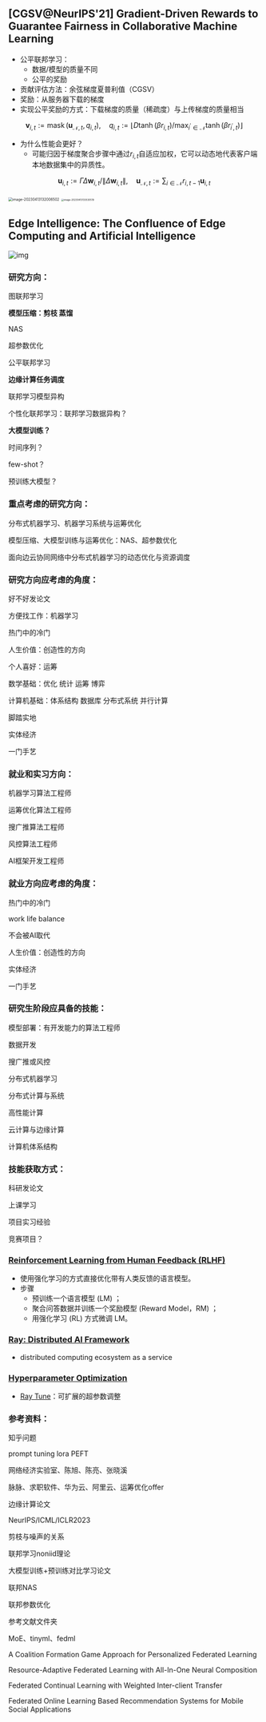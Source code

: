 ## [CGSV@NeurIPS'21] Gradient-Driven Rewards to Guarantee Fairness in Collaborative Machine Learning

- 公平联邦学习：
  - 数据/模型的质量不同
  - 公平的奖励
- 贡献评估方法：余弦梯度夏普利值（CGSV）
- 奖励：从服务器下载的梯度
- 实现公平奖励的方式：下载梯度的质量（稀疏度）与上传梯度的质量相当

$$
\boldsymbol{v}_{i, t}:=\operatorname{mask}\left(\boldsymbol{u}_{\mathcal{N}, t}, q_{i, t}\right), \quad q_{i, t}:=\left\lfloor D \tanh \left(\beta r_{i, t}\right) / \max _{i^{\prime} \in \mathcal{N}} \tanh \left(\beta r_{i^{\prime}, t}\right)\right\rfloor
$$

- 为什么性能会更好？
  - 可能归因于梯度聚合步骤中通过$r_{i,t}$自适应加权，它可以动态地代表客户端本地数据集中的异质性。

$$
\boldsymbol{u}_{i, t}:=\Gamma \Delta \boldsymbol{w}_{i, t} /\left\|\Delta \boldsymbol{w}_{i, t}\right\|, \quad \boldsymbol{u}_{\mathcal{N}, t}:=\sum_{i \in \mathcal{N}} r_{i, t-1} \boldsymbol{u}_{i, t}
$$

<img src="D:\github\assets\image-20230413132006502.png" alt="image-20230413132006502" style="zoom: 50%;" />

<img src="D:\github\assets\image-20230413133530519.png" alt="image-20230413133530519" style="zoom: 33%;" />



## Edge Intelligence: The Confluence of Edge Computing and Artificial Intelligence

![img](D:\github\assets\20230410_1681126933.jpg)



### 研究方向：

图联邦学习

**模型压缩：剪枝 蒸馏**

NAS

超参数优化

公平联邦学习

**边缘计算任务调度**

联邦学习模型异构 

个性化联邦学习：联邦学习数据异构？

**大模型训练？**

时间序列？

few-shot？

预训练大模型？



### 重点考虑的研究方向：

分布式机器学习、机器学习系统与运筹优化

模型压缩、大模型训练与运筹优化：NAS、超参数优化

面向边云协同网络中分布式机器学习的动态优化与资源调度



### 研究方向应考虑的角度：

好不好发论文

方便找工作：机器学习

热门中的冷门

人生价值：创造性的方向

个人喜好：运筹

数学基础：优化 统计 运筹 博弈

计算机基础：体系结构 数据库 分布式系统 并行计算

脚踏实地

实体经济

一门手艺



### 就业和实习方向：

机器学习算法工程师

运筹优化算法工程师

搜广推算法工程师

风控算法工程师

AI框架开发工程师



### 就业方向应考虑的角度：

热门中的冷门

work life balance

不会被AI取代

人生价值：创造性的方向

实体经济

一门手艺



### 研究生阶段应具备的技能：

模型部署：有开发能力的算法工程师

数据开发

搜广推或风控

分布式机器学习

分布式计算与系统

高性能计算

云计算与边缘计算

计算机体系结构



### 技能获取方式：

科研发论文

上课学习

项目实习经验

竞赛项目？



### [Reinforcement Learning from Human Feedback (RLHF)](https://huggingface.co/blog/rlhf)

- 使用强化学习的方式直接优化带有人类反馈的语言模型。
- 步骤
  - 预训练一个语言模型 (LM) ；
  - 聚合问答数据并训练一个奖励模型 (Reward Model，RM) ；
  - 用强化学习 (RL) 方式微调 LM。



### [Ray: Distributed AI Framework](https://thenewstack.io/how-ray-a-distributed-ai-framework-helps-power-chatgpt/)

- distributed computing ecosystem as a service



### [Hyperparameter Optimization](https://speakerdeck.com/richardliaw/a-modern-guide-to-hyperparameter-optimization)

- [Ray Tune](https://docs.ray.io/en/latest/tune/index.html)：可扩展的超参数调整



### 参考资料：

知乎问题

prompt tuning lora PEFT

网络经济实验室、陈旭、陈亮、张晓溪

脉脉、求职软件、华为云、阿里云、运筹优化offer

边缘计算论文

NeurIPS/ICML/ICLR2023

剪枝与噪声的关系

联邦学习noniid理论

大模型训练+预训练对比学习论文

联邦NAS

联邦参数优化

参考文献文件夹

MoE、tinyml、fedml

A Coalition Formation Game Approach for Personalized Federated Learning

Resource-Adaptive Federated Learning with All-In-One Neural Composition

Federated Continual Learning with Weighted Inter-client Transfer

Federated Online Learning Based Recommendation Systems for Mobile Social Applications
